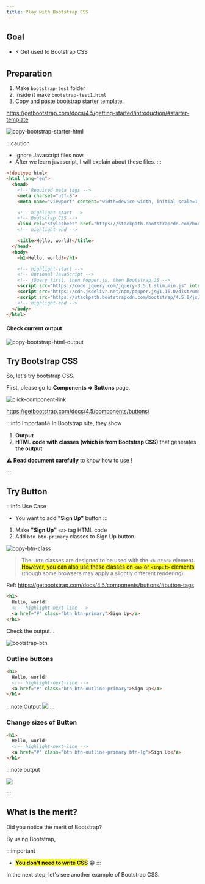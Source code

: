 ```yaml
---
title: Play with Bootstrap CSS
---
```


## Goal
  - ⚡ Get used to Bootstrap CSS

## Preparation

1. Make `bootstrap-test` folder
2. Inside it make `bootstrap-test1.html`
3. Copy and paste bootstrap starter template.

https://getbootstrap.com/docs/4.5/getting-started/introduction/#starter-template

![copy-bootstrap-starter-html](https://storage.googleapis.com/coderhackers-assets/the-complete-webdev-with-rails-2020/bootstrap-css-guide/copy-bootstrap-starter-html.gif)

:::caution
- Ignore Javascript files now.
- After we learn javascript, I will explain about these files.
:::

```html title="bootstrap-test/bootstrap-test1.html"
<!doctype html>
<html lang="en">
  <head>
    <!-- Required meta tags -->
    <meta charset="utf-8">
    <meta name="viewport" content="width=device-width, initial-scale=1, shrink-to-fit=no">

    <!-- highlight-start -->
    <!-- Bootstrap CSS -->
    <link rel="stylesheet" href="https://stackpath.bootstrapcdn.com/bootstrap/4.5.0/css/bootstrap.min.css" integrity="sha384-9aIt2nRpC12Uk9gS9baDl411NQApFmC26EwAOH8WgZl5MYYxFfc+NcPb1dKGj7Sk" crossorigin="anonymous">
    <!-- highlight-end -->

    <title>Hello, world!</title>
  </head>
  <body>
    <h1>Hello, world!</h1>

    <!-- highlight-start -->
    <!-- Optional JavaScript -->
    <!-- jQuery first, then Popper.js, then Bootstrap JS -->
    <script src="https://code.jquery.com/jquery-3.5.1.slim.min.js" integrity="sha384-DfXdz2htPH0lsSSs5nCTpuj/zy4C+OGpamoFVy38MVBnE+IbbVYUew+OrCXaRkfj" crossorigin="anonymous"></script>
    <script src="https://cdn.jsdelivr.net/npm/popper.js@1.16.0/dist/umd/popper.min.js" integrity="sha384-Q6E9RHvbIyZFJoft+2mJbHaEWldlvI9IOYy5n3zV9zzTtmI3UksdQRVvoxMfooAo" crossorigin="anonymous"></script>
    <script src="https://stackpath.bootstrapcdn.com/bootstrap/4.5.0/js/bootstrap.min.js" integrity="sha384-OgVRvuATP1z7JjHLkuOU7Xw704+h835Lr+6QL9UvYjZE3Ipu6Tp75j7Bh/kR0JKI" crossorigin="anonymous"></script>
    <!-- highlight-end -->
  </body>
</html>
```

#### Check current output
![copy-bootstrap-html-output](https://storage.googleapis.com/coderhackers-assets/the-complete-webdev-with-rails-2020/bootstrap-css-guide/copy-bootstrap-html-output.png)


## Try Bootstrap CSS

So, let's try bootstrap CSS.

First, please go to **Components => Buttons** page.

![click-component-link](https://coderhackers-1302290683.cos.ap-singapore.myqcloud.com/20200517_200207.gif)

https://getbootstrap.com/docs/4.5/components/buttons/


:::info Important🔥
In Bootstrap site, they show

1. **Output**
2. **HTML code with classes (which is from Bootstrap CSS)** that generates **the output**

⚠️ **Read document carefully** to know how to use !

:::

## Try Button

:::info Use Case
- You want to add **"Sign Up"** button
:::


1. Make **"Sign Up"** `<a>` tag HTML code
2. Add `btn btn-primary` classes to Sign Up button.


![copy-btn-class](https://coderhackers-1302290683.cos.ap-singapore.myqcloud.com/20200517_200931-fix.gif)

> The `.btn` classes are designed to be used with the `<button>` element. <mark>However, you can also use these classes on `<a>` or `<input>` elements</mark> (though some browsers may apply a slightly different rendering).

Ref: https://getbootstrap.com/docs/4.5/components/buttons/#button-tags

```html title="bootstrap-test/bootstrap-test1.html"
<h1>
  Hello, world!
  <!-- highlight-next-line -->
  <a href="#" class="btn btn-primary">Sign Up</a>
</h1>
```

Check the output...

![bootstrap-btn](https://coderhackers-1302290683.cos.ap-singapore.myqcloud.com/2020-05-18-13-35-06.png)


### Outline buttons

```html title="bootstrap-test/bootstrap-test1.html"
<h1>
  Hello, world!
  <!-- highlight-next-line -->
  <a href="#" class="btn btn-outline-primary">Sign Up</a>
</h1>
```

:::note Output
![](https://coderhackers-1302290683.cos.ap-singapore.myqcloud.com/2020-05-18-18-43-01.png)
:::

### Change sizes of Button
```html title="bootstrap-test/bootstrap-test1.html"
<h1>
  Hello, world!
  <!-- highlight-next-line -->
  <a href="#" class="btn btn-outline-primary btn-lg">Sign Up</a>
</h1>
```

:::note output

![](https://coderhackers-1302290683.cos.ap-singapore.myqcloud.com/2020-05-18-18-42-07.png)

:::

## What is the merit?
Did you notice the merit of Bootstrap?

By using Bootstrap,

:::important
- **<mark>You don't need to write CSS</mark>** 😁
:::

In the next step, let's see another example of Bootstrap CSS.